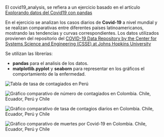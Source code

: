 El covid19_analysis, se refiera a un ejercicio basado en el artículo [Explorando datos del Covid19 con pandas](https://www.seraph.to/python-pandas-covid19-1.html#python-pandas-covid19-1)

En el ejercicio se analizan los casos diarios de **Covid-19** a nivel mundial y se realizan comparativas entre diferentes países latinoamericanos, mostrando las tendencias y curvas correspondientes. Los datos utilizados provienen del repositorio del [COVID-19 Data Repository by the Center for Systems Science and Engineering (CSSE) at Johns Hopkins University](https://github.com/CSSEGISandData/COVID-19)

Se utilizan las librerías:
* **pandas** para el analisis de los datos.
* **matplotlib.pyplot** y **seaborn** para representar en los gráficos el comportamiento de la enfermedad.


![Tabla de tasa de contagiados en Perú](https://mega.nz/file/SJ9UVIDb#vkwE53IrnxF52t9sm0Brlm5-oF7V0oTv3HjFH_KSopY)

![Gráfico comparativo de número de contagiados en Colombia. Chile, Ecuador, Perú y Chile](https://mega.nz/file/SJ9UVIDb#vkwE53IrnxF52t9sm0Brlm5-oF7V0oTv3HjFH_KSopY)

![Gráfico comparativo de tasa de contagios diarios en Colombia. Chile, Ecuador, Perú y Chile](https://mega.nz/file/WU9BGDJb#2WCF35D8LWy869gIrnKROYka0aF-Xmfyu3hDJl19daw)

![Gráfico comparativo de muertes por Covid-19 en Colombia. Chile, Ecuador, Perú y Chile](https://mega.nz/file/mFEzVIBA#iK0htlkUoS5JrTN7y2kjOREom1eLONzbOtxUSVJ__Rs)
